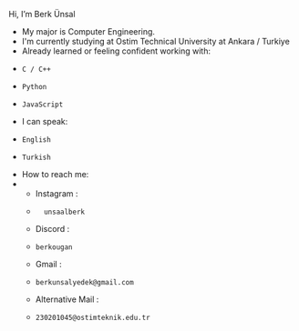 Hi, I’m Berk Ünsal
- My major is Computer Engineering.
- I'm currently studying at Ostim Technical University at Ankara / Turkiye
- Already learned or feeling confident working with:
-     C / C++
-     Python
-     JavaScript
- I can speak:
-     English
-     Turkish
- How to reach me:
- 
  - Instagram :
  -       unsaalberk
  - Discord :
  -     berkougan
  - Gmail :
  -     berkunsalyedek@gmail.com
  - Alternative Mail :
  -     230201045@ostimteknik.edu.tr

<!---
Berk-Unsal/Berk-Unsal is a ✨ special ✨ repository because its `README.md` (this file) appears on your GitHub profile.
You can click the Preview link to take a look at your changes.
--->
